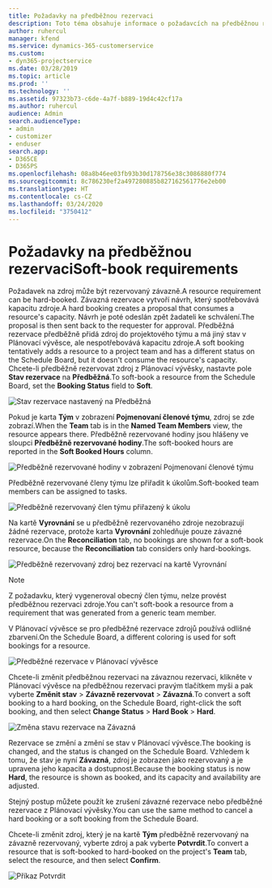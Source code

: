 ```yaml
---
title: Požadavky na předběžnou rezervaci
description: Toto téma obsahuje informace o požadavcích na předběžnou rezervaci.
author: ruhercul
manager: kfend
ms.service: dynamics-365-customerservice
ms.custom:
- dyn365-projectservice
ms.date: 03/28/2019
ms.topic: article
ms.prod: ''
ms.technology: ''
ms.assetid: 97323b73-c6de-4a7f-b889-19d4c42cf17a
ms.author: ruhercul
audience: Admin
search.audienceType:
- admin
- customizer
- enduser
search.app:
- D365CE
- D365PS
ms.openlocfilehash: 08a8b46ee03fb93b30d178756e38c3086880f774
ms.sourcegitcommit: 8c786230ef2a497280885b827162561776e2eb00
ms.translationtype: HT
ms.contentlocale: cs-CZ
ms.lasthandoff: 03/24/2020
ms.locfileid: "3750412"
---
```

# <a name="soft-book-requirements"></a><span data-ttu-id="c8522-103">Požadavky na předběžnou rezervaci</span><span class="sxs-lookup"><span data-stu-id="c8522-103">Soft-book requirements</span></span>

<span data-ttu-id="c8522-104">Požadavek na zdroj může být rezervovaný závazně.</span><span class="sxs-lookup"><span data-stu-id="c8522-104">A resource requirement can be hard-booked.</span></span> <span data-ttu-id="c8522-105">Závazná rezervace vytvoří návrh, který spotřebovává kapacitu zdroje.</span><span class="sxs-lookup"><span data-stu-id="c8522-105">A hard booking creates a proposal that consumes a resource's capacity.</span></span> <span data-ttu-id="c8522-106">Návrh je poté odeslán zpět žadateli ke schválení.</span><span class="sxs-lookup"><span data-stu-id="c8522-106">The proposal is then sent back to the requester for approval.</span></span> <span data-ttu-id="c8522-107">Předběžná rezervace předběžně přidá zdroj do projektového týmu a má jiný stav v Plánovací vývěsce, ale nespotřebovává kapacitu zdroje.</span><span class="sxs-lookup"><span data-stu-id="c8522-107">A soft booking tentatively adds a resource to a project team and has a different status on the Schedule Board, but it doesn't consume the resource's capacity.</span></span> <span data-ttu-id="c8522-108">Chcete-li předběžně rezervovat zdroj z Plánovací vývěsky, nastavte pole **Stav rezervace** na **Předběžná**.</span><span class="sxs-lookup"><span data-stu-id="c8522-108">To soft-book a resource from the Schedule Board, set the **Booking Status** field to **Soft**.</span></span>

![Stav rezervace nastavený na Předběžná](media/Resource-Management-image77.png)

<span data-ttu-id="c8522-110">Pokud je karta **Tým** v zobrazení **Pojmenovaní členové týmu**, zdroj se zde zobrazí.</span><span class="sxs-lookup"><span data-stu-id="c8522-110">When the **Team** tab is in the **Named Team Members** view, the resource appears there.</span></span> <span data-ttu-id="c8522-111">Předběžně rezervované hodiny jsou hlášeny ve sloupci **Předběžně rezervované hodiny**.</span><span class="sxs-lookup"><span data-stu-id="c8522-111">The soft-booked hours are reported in the **Soft Booked Hours** column.</span></span>

![Předběžně rezervované hodiny v zobrazení Pojmenovaní členové týmu](media/Resource-Management-image78.png)

<span data-ttu-id="c8522-113">Předběžně rezervované členy týmu lze přiřadit k úkolům.</span><span class="sxs-lookup"><span data-stu-id="c8522-113">Soft-booked team members can be assigned to tasks.</span></span>

![Předběžně rezervovaný člen týmu přiřazený k úkolu](media/Resource-Management-image79.png)

<span data-ttu-id="c8522-115">Na kartě **Vyrovnání** se u předběžně rezervovaného zdroje nezobrazují žádné rezervace, protože karta **Vyrovnání** zohledňuje pouze závazné rezervace.</span><span class="sxs-lookup"><span data-stu-id="c8522-115">On the **Reconciliation** tab, no bookings are shown for a soft-book resource, because the **Reconciliation** tab considers only hard-bookings.</span></span>

![Předběžně rezervovaný zdroj bez rezervací na kartě Vyrovnání](media/Resource-Management-image80.png)

> [!NOTE]
> <span data-ttu-id="c8522-117">Z požadavku, který vygeneroval obecný člen týmu, nelze provést předběžnou rezervaci zdroje.</span><span class="sxs-lookup"><span data-stu-id="c8522-117">You can't soft-book a resource from a requirement that was generated from a generic team member.</span></span>

<span data-ttu-id="c8522-118">V Plánovací vývěsce se pro předběžné rezervace zdrojů používá odlišné zbarvení.</span><span class="sxs-lookup"><span data-stu-id="c8522-118">On the Schedule Board, a different coloring is used for soft bookings for a resource.</span></span>

![Předběžné rezervace v Plánovací vývěsce](media/Resource-Management-image81.png)

<span data-ttu-id="c8522-120">Chcete-li změnit předběžnou rezervaci na závaznou rezervaci, klikněte v Plánovací vývěsce na předběžnou rezervaci pravým tlačítkem myši a pak vyberte **Změnit stav** \> **Závazně rezervovat** \> **Závazná**.</span><span class="sxs-lookup"><span data-stu-id="c8522-120">To convert a soft booking to a hard booking, on the Schedule Board, right-click the soft booking, and then select **Change Status** \> **Hard Book** \> **Hard**.</span></span>

![Změna stavu rezervace na Závazná](media/Resource-Management-image82.png)

<span data-ttu-id="c8522-122">Rezervace se změní a změní se stav v Plánovací vývěsce.</span><span class="sxs-lookup"><span data-stu-id="c8522-122">The booking is changed, and the status is changed on the Schedule Board.</span></span> <span data-ttu-id="c8522-123">Vzhledem k tomu, že stav je nyní **Závazná**, zdroj je zobrazen jako rezervovaný a je upravena jeho kapacita a dostupnost.</span><span class="sxs-lookup"><span data-stu-id="c8522-123">Because the booking status is now **Hard**, the resource is shown as booked, and its capacity and availability are adjusted.</span></span>

<span data-ttu-id="c8522-124">Stejný postup můžete použít ke zrušení závazné rezervace nebo předběžné rezervace z Plánovací vývěsky.</span><span class="sxs-lookup"><span data-stu-id="c8522-124">You can use the same method to cancel a hard booking or a soft booking from the Schedule Board.</span></span>

<span data-ttu-id="c8522-125">Chcete-li změnit zdroj, který je na kartě **Tým** předběžně rezervovaný na závazně rezervovaný, vyberte zdroj a pak vyberte **Potvrdit**.</span><span class="sxs-lookup"><span data-stu-id="c8522-125">To convert a resource that is soft-booked to hard-booked on the project's **Team** tab, select the resource, and then select **Confirm**.</span></span>

![Příkaz Potvrdit](media/Resource-Management-image83.png)
